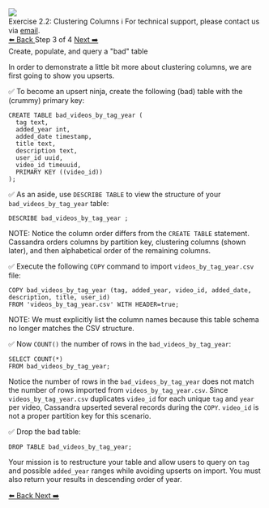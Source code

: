 <!-- TOP -->
<div class="top">
  <img class="scenario-academy-logo" src="https://datastax-academy.github.io/katapod-shared-assets/images/ds-academy-2023.svg" />
  <div class="scenario-title-section">
    <span class="scenario-title">Exercise 2.2: Clustering Columns</span>
    <span class="scenario-subtitle">ℹ️ For technical support, please contact us via <a href="mailto:academy@datastax.com">email</a>.</span>
  </div>
</div>


<!-- NAVIGATION -->
<div id="navigation-top" class="navigation-top">
 <a href='command:katapod.loadPage?[{"step":"step2-cassandra"}]' 
   class="btn btn-dark navigation-top-left">⬅️ Back
 </a>
<span class="step-count"> Step 3 of 4</span>
 <a href='command:katapod.loadPage?[{"step":"step4-cassandra"}]' 
    class="btn btn-dark navigation-top-right">Next ➡️
  </a>
</div>

<!-- CONTENT -->

<div class="step-title">Create, populate, and query a "bad" table</div>

In order to demonstrate a little bit more about clustering columns, we are first going to show you upserts.

✅ To become an upsert ninja, create the following (bad) table with the (crummy) primary key:
```
CREATE TABLE bad_videos_by_tag_year (
  tag text,
  added_year int,
  added_date timestamp,
  title text,
  description text,
  user_id uuid,
  video_id timeuuid,
  PRIMARY KEY ((video_id))
);
```

✅ As an aside, use `DESCRIBE TABLE` to view the structure of your `bad_videos_by_tag_year` table:
```
DESCRIBE bad_videos_by_tag_year ;
```

NOTE: Notice the column order differs from the `CREATE TABLE` statement. Cassandra orders columns by partition key, clustering columns (shown later), and then alphabetical order of the remaining columns.


✅ Execute the following `COPY` command to import `videos_by_tag_year.csv` file:
```
COPY bad_videos_by_tag_year (tag, added_year, video_id, added_date, description, title, user_id) 
FROM 'videos_by_tag_year.csv' WITH HEADER=true;
```

NOTE: We must explicitly list the column names because this table schema no longer matches the CSV structure.

✅ Now `COUNT()` the number of rows in the `bad_videos_by_tag_year`:
```
SELECT COUNT(*)
FROM bad_videos_by_tag_year;
```

Notice the number of rows in the `bad_videos_by_tag_year` does not match the number of rows imported from `videos_by_tag_year.csv`. Since `videos_by_tag_year.csv` duplicates `video_id` for each unique `tag` and `year` per video, Cassandra upserted several records during the `COPY`. `video_id` is not a proper partition key for this scenario.


✅ Drop the bad table:
```
DROP TABLE bad_videos_by_tag_year;
```

Your mission is to restructure your table and allow users to query on `tag` and possible `added_year` ranges while avoiding upserts on import. You must also return your results in descending order of year.

<!-- NAVIGATION -->
<div id="navigation-bottom" class="navigation-bottom">
 <a href='command:katapod.loadPage?[{"step":"step2-cassandra"}]'
   class="btn btn-dark navigation-bottom-left">⬅️ Back
 </a>
 <a href='command:katapod.loadPage?[{"step":"step4-cassandra"}]'
    class="btn btn-dark navigation-bottom-right">Next ➡️
  </a>
</div>
